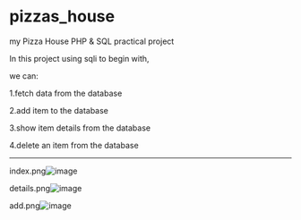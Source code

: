 # pizzas_house

my Pizza House PHP & SQL practical project 

In this project using sqli to begin with,

we can:

1.fetch data from the database

2.add item to the database

3.show item details from the database

4.delete an item from the database

------------------------------------------------------------------------------------------------------------------

index.png![image](https://user-images.githubusercontent.com/63061812/117546979-6d60a800-b02d-11eb-811a-fac01ac43b70.png)

details.png![image](https://user-images.githubusercontent.com/63061812/117546986-718cc580-b02d-11eb-98ca-b49272f3c99d.png)

add.png![image](https://user-images.githubusercontent.com/63061812/117546988-7487b600-b02d-11eb-91ec-eff25365285a.png)

